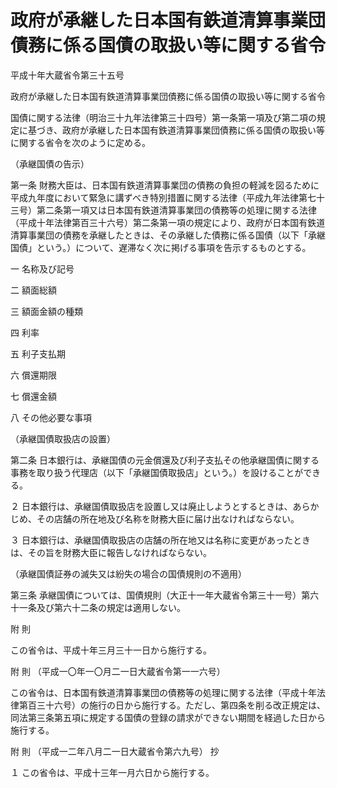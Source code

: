 # 政府が承継した日本国有鉄道清算事業団債務に係る国債の取扱い等に関する省令

平成十年大蔵省令第三十五号

政府が承継した日本国有鉄道清算事業団債務に係る国債の取扱い等に関する省令

国債に関する法律（明治三十九年法律第三十四号）第一条第一項及び第二項の規定に基づき、政府が承継した日本国有鉄道清算事業団債務に係る国債の取扱い等に関する省令を次のように定める。

（承継国債の告示）

第一条 財務大臣は、日本国有鉄道清算事業団の債務の負担の軽減を図るために平成九年度において緊急に講ずべき特別措置に関する法律（平成九年法律第七十三号）第二条第一項又は日本国有鉄道清算事業団の債務等の処理に関する法律（平成十年法律第百三十六号）第二条第一項の規定により、政府が日本国有鉄道清算事業団の債務を承継したときは、その承継した債務に係る国債（以下「承継国債」という。）について、遅滞なく次に掲げる事項を告示するものとする。

一 名称及び記号

二 額面総額

三 額面金額の種類

四 利率

五 利子支払期

六 償還期限

七 償還金額

八 その他必要な事項

（承継国債取扱店の設置）

第二条 日本銀行は、承継国債の元金償還及び利子支払その他承継国債に関する事務を取り扱う代理店（以下「承継国債取扱店」という。）を設けることができる。

２ 日本銀行は、承継国債取扱店を設置し又は廃止しようとするときは、あらかじめ、その店舗の所在地及び名称を財務大臣に届け出なければならない。

３ 日本銀行は、承継国債取扱店の店舗の所在地又は名称に変更があったときは、その旨を財務大臣に報告しなければならない。

（承継国債証券の滅失又は紛失の場合の国債規則の不適用）

第三条 承継国債については、国債規則（大正十一年大蔵省令第三十一号）第六十一条及び第六十二条の規定は適用しない。

附 則

この省令は、平成十年三月三十一日から施行する。

附 則 （平成一〇年一〇月二一日大蔵省令第一一六号）

この省令は、日本国有鉄道清算事業団の債務等の処理に関する法律（平成十年法律第百三十六号）の施行の日から施行する。ただし、第四条を削る改正規定は、同法第三条第五項に規定する国債の登録の請求ができない期間を経過した日から施行する。

附 則 （平成一二年八月二一日大蔵省令第六九号） 抄

１ この省令は、平成十三年一月六日から施行する。
